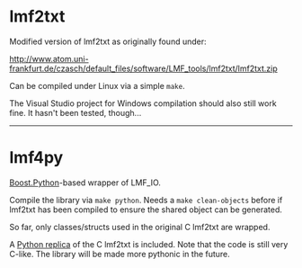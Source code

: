 # lmf2txt

Modified version of lmf2txt as originally found under:

http://www.atom.uni-frankfurt.de/czasch/default_files/software/LMF_tools/lmf2txt/lmf2txt.zip

Can be compiled under Linux via a simple `make`.

The Visual Studio project for Windows compilation should also still work fine. It hasn't been tested, though...

---

# lmf4py

[Boost.Python](https://wiki.python.org/moin/boost.python)-based wrapper of LMF_IO.

Compile the library via `make python`. Needs a `make clean-objects` before if lmf2txt has been compiled to ensure the shared object can be generated.

So far, only classes/structs used in the original C lmf2txt are wrapped.

A [Python replica](../master/lmf2txt.py) of the C lmf2txt is included. Note that the code is still very C-like. The library will be made more pythonic in the future.
